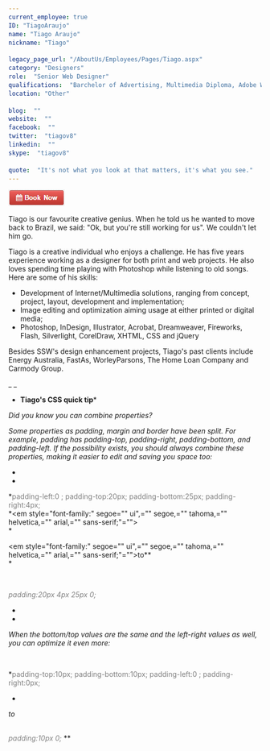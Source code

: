 ```yaml
---
current_employee: true
ID: "TiagoAraujo"
name: "Tiago Araujo"
nickname: "Tiago"

legacy_page_url: "/AboutUs/Employees/Pages/Tiago.aspx"
category: "Designers"
role:  "Senior Web Designer"
qualifications:  "Barchelor of Advertising, Multimedia Diploma, Adobe Web Softwares Certificate, Desktop Publish Certificate, Photography Certificate"
location: "Other"

blog:  ""
website:  ""
facebook:  ""
twitter:  "tiagov8"
linkedin:  ""
skype:  "tiagov8"

quote:  "It's not what you look at that matters, it's what you see."
---
```


 [![BookNow.png](./Images/Bio/BookNow.png)](http://veethere.com/With/TiagoAraujo) 
    

Tiago is our favourite creative genius. When he told us he wanted to move back to Brazil, we said: "Ok, but you're still working for us". We couldn't let him go.  

Tiago is a creative individual who enjoys a challenge. He has five years experience working as a designer for both print and web projects. He also loves spending time playing with Photoshop while listening to old songs. Here are some of his skills:

*   Development of Internet/Multimedia solutions, ranging from concept, project, layout, development and implementation;
*   Image editing and optimization aiming usage at either printed or digital media;
*   Photoshop, InDesign, Illustrator, Acrobat, Dreamweaver, Fireworks, Flash, Silverlight, CorelDraw, XHTML, CSS and jQuery

Besides SSW's design enhancement projects, Tiago's past clients include Energy Australia, FastAs, WorleyParsons, The Home Loan Company and Carmody Group.

_ _

 * **Tiago's CSS quick tip***

 *Did you know you can combine properties?*

 *Some properties as padding, margin and border have been split. For example, padding has padding-top, padding-right, padding-bottom, and padding-left. If the possibility exists, you should always combine these properties, making it easier to edit and saving you space too:*

*  
*

*<font color="#808080">padding-left:0 ;  padding-top:20px;  padding-bottom:25px;  padding-right:4px;</font>  
*<em style="font-family:" segoe="" ui",="" segoe,="" tahoma,="" helvetica,="" arial,="" sans-serif;"="">  
*</em>

<em style="font-family:" segoe="" ui",="" segoe,="" tahoma,="" helvetica,="" arial,="" sans-serif;"="">to**  
*</em>

*<font color="#808080">  
</font>*

*<font color="#808080">padding:20px 4px 25px 0;</font>*

*  
*

 *When the bottom/top values are the same and the left-right values as well, you can optimize it even more:*

*<font color="#808080">  
</font>*

*<font color="#808080">padding-top:10px;  padding-bottom:10px;  padding-left:0 ;  padding-right:0px;</font>  

*

*to  
<font color="#808080">  
</font>*

*<font color="#808080">padding:10px 0;</font>*
 ** 